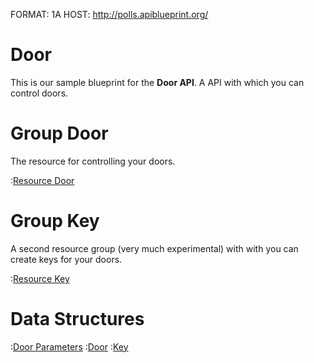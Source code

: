 FORMAT: 1A
HOST: http://polls.apiblueprint.org/

# Door

This is our sample blueprint for the **Door API**. A API with which you can control doors.

# Group Door

The resource for controlling your doors.

:[Resource Door](resources/door.md)

# Group Key

A second resource group (very much experimental) with with you can create keys for your doors.

:[Resource Key](resources/key.md)

# Data Structures

:[Door Parameters](data-structures/door/parameters.md)
:[Door](data-structures/door/door.md)
:[Key](data-structures/key/key.md)
